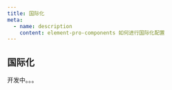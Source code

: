 ```yaml
---
title: 国际化
meta:
  - name: description
    content: element-pro-components 如何进行国际化配置
---
```


## 国际化

开发中。。。
